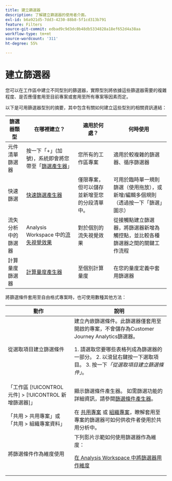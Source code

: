 ```yaml
---
title: 建立篩選器
description: 了解建立篩選器的使用者介面。
exl-id: b6a921d5-7dd3-4230-88b8-5f1cd313b791
feature: Filters
source-git-commit: edbad9c9d3dc0b48db5334828a18ef652d4a38aa
workflow-type: tm+mt
source-wordcount: '311'
ht-degree: 55%

---
```


# 建立篩選器

您可以在工作區中建立不同型別的篩選器，實際型別將依據這些篩選器需要的複雜程度、是否應僅套用至目前專案或套用至所有專案等因素而定。

以下是可用篩選器型別的摘要，其中包含有關如何建立這些型別的相關資訊連結：

| 篩選器類型 | 在哪裡建立？ | 適用於何處？ | 何時使用 |
| --- | --- | --- | --- |
| 元件清單篩選器 | 按一下「+」(加號)，系統即會將您帶至「[篩選產生器](/help/components/filters/filter-builder.md)」 | 您所有的工作區專案 | 適用於較複雜的篩選器、循序篩選器 |
| 快速篩選 | [快速篩選產生器](/help/components/filters/quick-filters.md) | 僅限專案，但可以儲存並新增至您的分段清單中。 | 可用於臨時單一規則篩選（使用拖放），或新增/編輯多個規則（透過按一下「篩選」圖示） |
| 流失分析中的篩選器 | Analysis Workspace 中的[流失視覺效果](/help/analysis-workspace/visualizations/fallout/compare-segments-fallout.md) | 對於個別的流失視覺效果 | 從接觸點建立篩選器，將篩選器新增為觸控點，並比較各種篩選器之間的關鍵工作流程 |
| 計算量度篩選器 | [計算量度產生器](/help/components/calc-metrics/cm-workflow/metrics-with-segments.md) | 至個別計算量度 | 在您的量度定義中套用篩選器 |

將篩選條件套用至自由格式專案時，也可使用數種其他方法：

| 動作 | 說明 |
| --- | --- |
| 從選取項目建立篩選條件 | 建立內嵌篩選條件。此篩選器僅套用至開啟的專案，不會儲存為Customer Journey Analytics篩選器。<p> 1. 請選取您要哪些表格列成為篩選器的一部分。  2. 以滑鼠右鍵按一下選取項目。  3. 按一下&#x200B;*「從選取項目建立篩選條件」*。 |
| 「工作區 [!UICONTROL 元件] > [!UICONTROL 新增篩選器]」 | 顯示篩選條件產生器。 如需篩選功能的詳細資訊，請參閱[篩選條件產生器](/help/components/filters/filter-builder.md)。 |
| 「共用 > 共用專案」或「共用 > 組織專案資料」 | 在 [共用專案](/help/analysis-workspace/curate-share/share-projects.md) 或 [組織專案](/help/analysis-workspace/curate-share/curate.md)，瞭解套用至專案的篩選器可如何供收件者使用於共用分析中。 |
| 將篩選條件作為維度使用 | 下列影片示範如何使用篩選器作為維度：  <p>[在 Analysis Workspace 中將篩選器用作維度](https://experienceleague.adobe.com/docs/customer-journey-analytics-learn/tutorials/components/filters/use-filters-as-dimensions.html)</p> |
